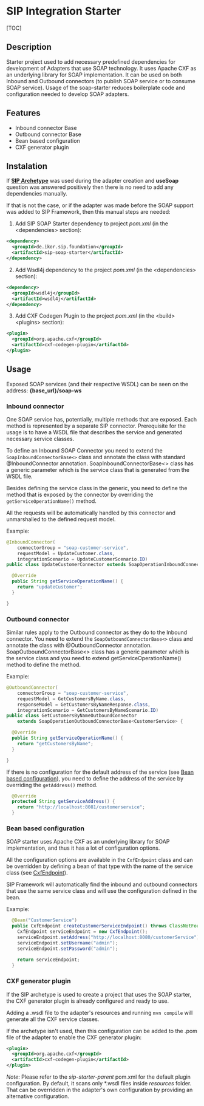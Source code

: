 # SIP Integration Starter

[TOC]

## Description

Starter project used to add necessary predefined dependencies for development of Adapters that use SOAP technology. It uses Apache CXF as an underlying library for SOAP implementation.
It can be used on both Inbound and Outbound connectors (to publish SOAP service or to consume SOAP service).
Usage of the soap-starter reduces boilerplate code and configuration needed to develop SOAP adapters. 

## Features

- Inbound connector Base
- Outbound connector Base
- Bean based configuration
- CXF generator plugin

## Instalation

If **[SIP Archetype](./archetype.md)** was used during the adapter creation and **useSoap** question was answered positively then there is no need
to add any dependencies manually.

If that is not the case, or if the adapter was made before the SOAP support was added to SIP Framework,
then this manual steps are needed:
1. Add SIP SOAP Starter dependency to project _pom.xml_ (in the \<dependencies\> section):

```xml
<dependency>
  <groupId>de.ikor.sip.foundation</groupId>
  <artifactId>sip-soap-starter</artifactId>
</dependency>
```

2. Add Wsdl4j dependency to the project _pom.xml_ (in the \<dependencies\> section):
```xml
<dependency>
  <groupId>wsdl4j</groupId>
  <artifactId>wsdl4j</artifactId>
</dependency>
```

3. Add CXF Codegen Plugin to the project _pom.xml_ (in the \<build\>\<plugins\> section):

```xml
<plugin>
  <groupId>org.apache.cxf</groupId>
  <artifactId>cxf-codegen-plugin</artifactId>
</plugin>
```
## Usage

Exposed SOAP services (and their respective WSDL) can be seen on the address: **{base_url}/soap-ws** 

### Inbound connector

One SOAP service has, potentially, multiple methods that are exposed. Each method is represented by a separate SIP connector.
Prerequisite for the usage is to have a WSDL file that describes the service and generated necessary service classes.

To define an Inbound SOAP Connector you need to extend the `SoapInboundConnectorBase<>` class and annotate the class with standard @InboundConnector annotation.
SoapInboundConnectorBase<> class has a generic parameter which is the service class that is generated from the WSDL file.

Besides defining the service class in the generic, you need to define the method that is exposed by the connector by overriding the `getServiceOperationName()` method.

All the requests will be automatically handled by this connector and unmarshalled to the defined request model.

Example:
```java
@InboundConnector(
    connectorGroup = "soap-customer-service",
    requestModel = UpdateCustomer.class,
    integrationScenario = UpdateCustomerScenario.ID)
public class UpdateCustomerConnector extends SoapOperationInboundConnectorBase<CustomerService> {

  @Override
  public String getServiceOperationName() {
    return "updateCustomer";
  }

}
```

### Outbound connector

Similar rules apply to the Outbound connector as they do to the Inbound connector. You need to extend the `SoapOutboundConnectorBase<>` class and annotate the class with @OutboundConnector annotation.
SoapOutboundConnectorBase<> class has a generic parameter which is the service class and you need to extend getServiceOperationName() method to define the method.

Example:
```java
@OutboundConnector(
    connectorGroup = "soap-customer-service",
    requestModel = GetCustomersByName.class,
    responseModel = GetCustomersByNameResponse.class,
    integrationScenario = GetCustomersByNameScenario.ID)
public class GetCustomersByNameOutboundConnector
    extends SoapOperationOutboundConnectorBase<CustomerService> {

  @Override
  public String getServiceOperationName() {
    return "getCustomersByName";
  }

}
```

If there is no configuration for the default address of the service (see [Bean based configuration](./soap-starter.md#bean-based-configuration)), you need to define the address of the service by overriding the `getAddress()` method.
```java
  @Override
  protected String getServiceAddress() {
    return "http://localhost:8081/customerservice";
  }
```


### Bean based configuration

SOAP starter uses Apache CXF as an underlying library for SOAP implementation, and thus it has a lot of configuration options.

All the configuration options are available in the `CxfEndpoint` class and can be overridden by defining a bean of that type with the name of the service class (see [CxfEndpoint](https://www.javadoc.io/doc/org.apache.camel/camel-cxf/3.2.0/org/apache/camel/component/cxf/CxfEndpoint.html)).

SIP Framework will automatically find the inbound and outbound connectors that use the same service class and will use the configuration defined in the bean.

Example:
```java
  @Bean("CustomerService")
  public CxfEndpoint createCustomerServiceEndpoint() throws ClassNotFoundException {
    CxfEndpoint serviceEndpoint = new CxfEndpoint();
    serviceEndpoint.setAddress("http://localhost:8080/customerService");
    serviceEndpoint.setUsername("admin");
    serviceEndpoint.setPassword("admin");
    
    return serviceEndpoint;
  }
```

### CXF generator plugin

If the SIP archetype is used to create a project that uses the SOAP starter, the CXF generator plugin is already configured and ready to use.

Adding a .wsdl file to the adapter's resources and running `mvn compile` will generate all the CXF service classes.


If the archetype isn't used, then this configuration can be added to the .pom file of the adapter to enable the CXF generator plugin:
```xml
<plugin>
  <groupId>org.apache.cxf</groupId>
  <artifactId>cxf-codegen-plugin</artifactId>
</plugin>
```

_Note_: Please refer to the _sip-starter-parent_ pom.xml for the default plugin configuration. By default, it scans only *.wsdl files inside _resources_ folder.
That can be overridden in the adapter's own <plugin> configuration by providing an alternative configuration.
